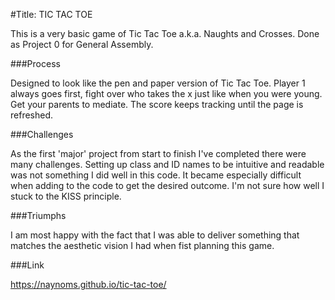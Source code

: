 #Title: TIC TAC TOE


This is a very basic game of Tic Tac Toe a.k.a. Naughts and Crosses. Done as Project 0 for General Assembly.


###Process

Designed to look like the pen and paper version of Tic Tac Toe. Player 1 always goes first, fight over who takes the x just like when you were young. Get your parents to mediate. The score keeps tracking until the page is refreshed.


###Challenges

As the first 'major' project from start to finish I've completed there were many challenges.
Setting up class and ID names to be intuitive and readable was not something I did well in this code. It became especially difficult when adding to the code to get the desired outcome.
I'm not sure how well I stuck to the KISS principle.


###Triumphs

I am most happy with the fact that I was able to deliver something that matches the aesthetic vision I had when fist planning this game. 

###Link

https://naynoms.github.io/tic-tac-toe/
